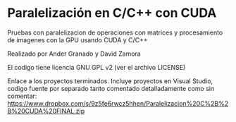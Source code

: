 Paralelización en C/C++ con CUDA
===================

Pruebas con paralelizacion de operaciones con matrices y procesamiento de imagenes con la GPU usando CUDA y C/C++

Realizado por Ander Granado y David Zamora

El codigo tiene licencia GNU GPL v2 (ver el archivo LICENSE)

Enlace a los proyectos terminados. Incluye proyectos en Visual Studio, codigo fuente por separado tanto comentado detalladamente como sin comentar:
https://www.dropbox.com/s/9z5fe6rwcz5hhen/Paralelizacion%20C%2B%2B%20CUDA%20FINAL.zip
